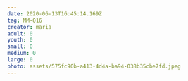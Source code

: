 ```yaml
---
date: 2020-06-13T16:45:14.169Z
tag: MM-016
creator: maria
adult: 0
youth: 0
small: 0
medium: 0
large: 0
photo: assets/575fc90b-a413-4d4a-ba94-038b35cbe7fd.jpeg
---
```

